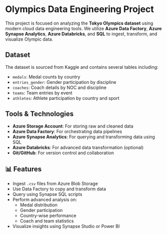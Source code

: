 # Olympics Data Engineering Project

This project is focused on analyzing the **Tokyo Olympics dataset** using modern cloud data engineering tools. We utilize **Azure Data Factory**, **Azure Synapse Analytics**, **Azure Databricks**, and **SQL** to ingest, transform, and visualize Olympic data.

## Dataset

The dataset is sourced from Kaggle and contains several tables including:
- `medals`: Medal counts by country
- `entries_gender`: Gender participation by discipline
- `coaches`: Coach details by NOC and discipline
- `teams`: Team entries by event
- `athletes`: Athlete participation by country and sport

## Tools & Technologies

- **Azure Storage Account**: For storing raw and cleaned data
- **Azure Data Factory**: For orchestrating data pipelines
- **Azure Synapse Analytics**: For querying and transforming data using SQL
- **Azure Databricks**: For advanced data transformation (optional)
- **Git/GitHub**: For version control and collaboration

## 📊 Features

- Ingest `.csv` files from Azure Blob Storage
- Use Data Factory to copy and transform data
- Query using Synapse SQL scripts
- Perform advanced analysis on:
  - Medal distribution
  - Gender participation
  - Country-wise performance
  - Coach and team statistics
- Visualize insights using Synapse Studio or Power BI


